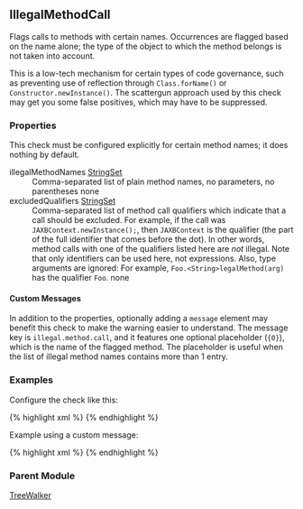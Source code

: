 ## IllegalMethodCall

Flags calls to methods with certain names. Occurrences are flagged based on the name alone; the type of the object to which the method belongs is not taken into account.

This is a low-tech mechanism for certain types of code governance, such as preventing use of reflection through `Class.forName()` or `Constructor.newInstance()`.
The scattergun approach used by this check may get you some false positives, which may have to be suppressed. 


### Properties

This check must be configured explicitly for certain method names; it does nothing by default.

<dl>
<dt><span class="propname">illegalMethodNames</span>
    <span class="proptype"><a href="http://checkstyle.sourceforge.net/property_types.html#stringSet">StringSet</a></span></dt>
<dd><span class="propdesc">Comma-separated list of plain method names, no parameters, no parentheses</span>
    <span class="propdefault">none</span></dd>

<dt><span class="propname">excludedQualifiers</span>
    <span class="proptype"><a href="http://checkstyle.sourceforge.net/property_types.html#stringSet">StringSet</a></span></dt>
<dd><span class="propdesc">Comma-separated list of method call qualifiers which indicate that a call should be excluded.
        For example, if the call was <code>JAXBContext.newInstance();</code>, then <code>JAXBContext</code>
        is the qualifier (the part of the full identifier that comes before the dot). In other words, method calls
        with one of the qualifiers listed here are <i>not</i> illegal. Note that only identifiers can be used here,
        not expressions. Also, type arguments are ignored: For example, <code>Foo.&lt;String&gt;legalMethod(arg)</code>
        has the qualifier <code>Foo</code>.</span>
    <span class="propdefault">none</span></dd>
</dl>

#### Custom Messages

In addition to the properties, optionally adding a `message` element may benefit this check to make the warning easier to understand. The message key is `illegal.method.call`, and it features one optional placeholder (`{0}`), which is the name of the flagged method. The placeholder is useful when the list of illegal method names contains more than 1 entry.


### Examples

Configure the check like this:

{% highlight xml %}
<module name="IllegalMethodCall">
  <property name="illegalMethodNames" value="forName, newInstance"/>
  <property name="excludedQualifiers" value="JAXBContext, Charset"/>
</module>
{% endhighlight %}

Example using a custom message:

{% highlight xml %}
<module name="IllegalMethodCall">
  <property name="illegalMethodNames" value="finalize"/>
  <message key="illegal.method.call" value="Finalizer called explicitly"/>
</module>
{% endhighlight %}


### Parent Module

[TreeWalker](http://checkstyle.sourceforge.net/config.html#TreeWalker)
